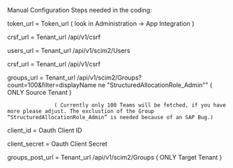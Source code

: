 Manual Configuration Steps needed in the coding:


token_url 	= 	Token_url 	( look in Administration -> App Integration )  

crsf_url 	= 	Tenant_url    	/api/v1/csrf  

users_url 	= 	Tenant_url 	/api/v1/scim2/Users  

crsf_url 	= 	Tenant_url	/api/v1/csrf  

groups_url	=	Tenant_url	/api/v1/scim2/Groups?count=100&filter=displayName ne \"StructuredAllocationRole_Admin\""  ( ONLY Source Tenant )  

                   ( Currently only 100 Teams will be fetched, if you have more please adjust. The exclustion of the Group “StructuredAllocationRole_Admin” is needed because of an SAP Bug.)  

client_id 	=	Oauth Client ID  

client_secret	=	Oauth Client Secret  

groups_post_url =  Tenant_url   	/api/v1/scim2/Groups ( ONLY Target Tenant )

